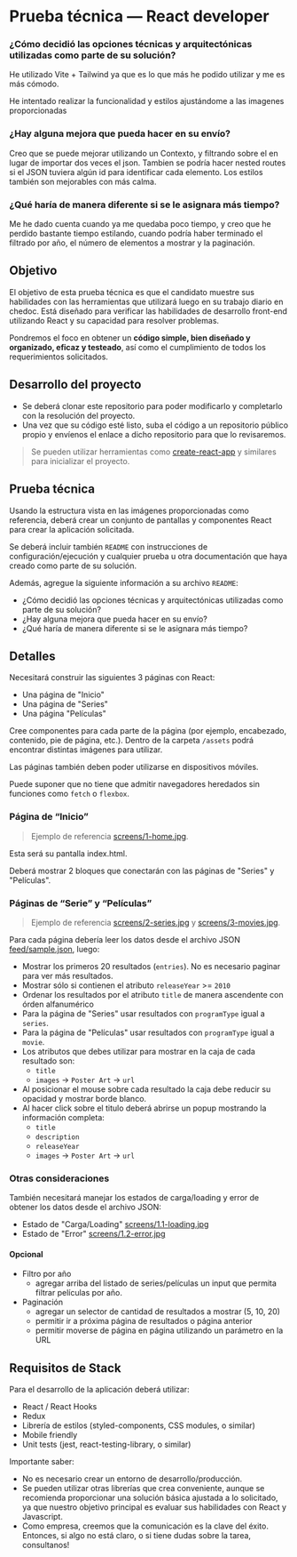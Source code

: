 # Prueba técnica — React developer

### ¿Cómo decidió las opciones técnicas y arquitectónicas utilizadas como parte de su solución?

He utilizado Vite + Tailwind ya que es lo que más he podido utilizar y me es más cómodo.

He intentado realizar la funcionalidad y estilos ajustándome a las imagenes proporcionadas

### ¿Hay alguna mejora que pueda hacer en su envío?

Creo que se puede mejorar utilizando un Contexto, y filtrando sobre el en lugar de importar dos veces el json. Tambien se podría hacer nested routes si el JSON tuviera algún id para identificar cada elemento.
Los estilos también son mejorables con más calma.

### ¿Qué haría de manera diferente si se le asignara más tiempo?

Me he dado cuenta cuando ya me quedaba poco tiempo, y creo que he perdido bastante tiempo estilando, cuando podría haber terminado el filtrado por año, el número de elementos a mostrar y la paginación.

## Objetivo

El objetivo de esta prueba técnica es que el candidato muestre sus habilidades con las herramientas que utilizará luego en su trabajo diario en chedoc. Está diseñado para verificar las habilidades de desarrollo front-end utilizando React y su capacidad para resolver problemas.

Pondremos el foco en obtener un **código simple, bien diseñado y organizado, eficaz y testeado**, así como el cumplimiento de todos los requerimientos solicitados.

## Desarrollo del proyecto

- Se deberá clonar este repositorio para poder modificarlo y completarlo con la resolución del proyecto.
- Una vez que su código esté listo, suba el código a un repositorio público propio y envíenos el enlace a dicho repositorio para que lo revisaremos.

> Se pueden utilizar herramientas como [create-react-app](https://github.com/facebook/create-react-app) y similares para inicializar el proyecto.

## Prueba técnica

Usando la estructura vista en las imágenes proporcionadas como referencia, deberá crear un conjunto de pantallas y componentes React para crear la aplicación solicitada.

Se deberá incluir también `README` con instrucciones de configuración/ejecución y cualquier prueba u otra documentación que haya creado como parte de su solución.

Además, agregue la siguiente información a su archivo `README`:

- ¿Cómo decidió las opciones técnicas y arquitectónicas utilizadas como parte de su solución?
- ¿Hay alguna mejora que pueda hacer en su envío?
- ¿Qué haría de manera diferente si se le asignara más tiempo?

## Detalles

Necesitará construir las siguientes 3 páginas con React:

- Una página de "Inicio"
- Una página de "Series"
- Una página "Películas"

Cree componentes para cada parte de la página (por ejemplo, encabezado, contenido, pie de página, etc.). Dentro de la carpeta `/assets` podrá encontrar distintas imágenes para utilizar.

Las páginas también deben poder utilizarse en dispositivos móviles.

Puede suponer que no tiene que admitir navegadores heredados sin funciones como `fetch` o `flexbox`.

### Página de “Inicio”

> Ejemplo de referencia [screens/1-home.jpg](./screens/1-home.jpg).

Esta será su pantalla index.html.

Deberá mostrar 2 bloques que conectarán con las páginas de "Series" y "Películas".

### Páginas de “Serie” y “Películas”

> Ejemplo de referencia [screens/2-series.jpg](./screens/2-series.jpg) y [screens/3-movies.jpg](./screens/3-movies.jpg).

Para cada página debería leer los datos desde el archivo JSON [feed/sample.json](https://raw.githubusercontent.com/StreamCo/react-coding-challenge/master/feed/sample.json), luego:

- Mostrar los primeros 20 resultados (`entries`). No es necesario paginar para ver más resultados.
- Mostrar sólo si contienen el atributo `releaseYear` >= `2010`
- Ordenar los resultados por el atributo `title` de manera ascendente con órden alfanumérico
- Para la página de "Series" usar resultados con `programType` igual a `series`.
- Para la página de "Películas" usar resultados con `programType` igual a `movie`.
- Los atributos que debes utilizar para mostrar en la caja de cada resultado son:
  - `title`
  - `images` → `Poster Art` → `url`
- Al posicionar el mouse sobre cada resultado la caja debe reducir su opacidad y mostrar borde blanco.
- Al hacer click sobre el titulo deberá abrirse un popup mostrando la información completa:
  - `title`
  - `description`
  - `releaseYear`
  - `images` → `Poster Art` → `url`

### Otras consideraciones

También necesitará manejar los estados de carga/loading y error de obtener los datos desde el archivo JSON:

- Estado de "Carga/Loading" [screens/1.1-loading.jpg](./screens/1.1-loading.jpg)
- Estado de "Error" [screens/1.2-error.jpg](./screens/1.2-error.jpg)

#### Opcional

- Filtro por año
  - agregar arriba del listado de series/películas un input que permita filtrar películas por año.
- Paginación
  - agregar un selector de cantidad de resultados a mostrar (5, 10, 20)
  - permitir ir a próxima página de resultados o página anterior
  - permitir moverse de página en página utilizando un parámetro en la URL

## Requisitos de Stack

Para el desarrollo de la aplicación deberá utilizar:

- React / React Hooks
- Redux
- Librería de estilos (styled-components, CSS modules, o similar)
- Mobile friendly
- Unit tests (jest, react-testing-library, o similar)

Importante saber:

- No es necesario crear un entorno de desarrollo/producción.
- Se pueden utilizar otras librerías que crea conveniente, aunque se recomienda proporcionar una solución básica ajustada a lo solicitado, ya que nuestro objetivo principal es evaluar sus habilidades con React y Javascript.
- Como empresa, creemos que la comunicación es la clave del éxito. Entonces, si algo no está claro, o si tiene dudas sobre la tarea, consultanos!
